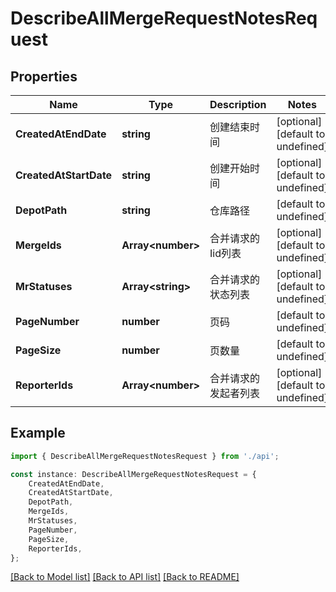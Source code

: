 # DescribeAllMergeRequestNotesRequest


## Properties

Name | Type | Description | Notes
------------ | ------------- | ------------- | -------------
**CreatedAtEndDate** | **string** | 创建结束时间 | [optional] [default to undefined]
**CreatedAtStartDate** | **string** | 创建开始时间 | [optional] [default to undefined]
**DepotPath** | **string** | 仓库路径 | [default to undefined]
**MergeIds** | **Array&lt;number&gt;** | 合并请求的Iid列表 | [optional] [default to undefined]
**MrStatuses** | **Array&lt;string&gt;** | 合并请求的状态列表 | [optional] [default to undefined]
**PageNumber** | **number** | 页码 | [default to undefined]
**PageSize** | **number** | 页数量 | [default to undefined]
**ReporterIds** | **Array&lt;number&gt;** | 合并请求的发起者列表 | [optional] [default to undefined]

## Example

```typescript
import { DescribeAllMergeRequestNotesRequest } from './api';

const instance: DescribeAllMergeRequestNotesRequest = {
    CreatedAtEndDate,
    CreatedAtStartDate,
    DepotPath,
    MergeIds,
    MrStatuses,
    PageNumber,
    PageSize,
    ReporterIds,
};
```

[[Back to Model list]](../README.md#documentation-for-models) [[Back to API list]](../README.md#documentation-for-api-endpoints) [[Back to README]](../README.md)
